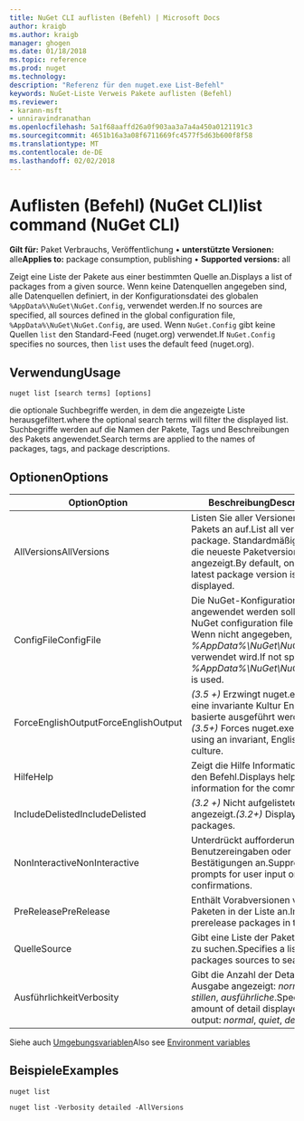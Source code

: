 ```yaml
---
title: NuGet CLI auflisten (Befehl) | Microsoft Docs
author: kraigb
ms.author: kraigb
manager: ghogen
ms.date: 01/18/2018
ms.topic: reference
ms.prod: nuget
ms.technology: 
description: "Referenz für den nuget.exe List-Befehl"
keywords: NuGet-Liste Verweis Pakete auflisten (Befehl)
ms.reviewer:
- karann-msft
- unniravindranathan
ms.openlocfilehash: 5a1f68aaffd26a0f903aa3a7a4a450a0121191c3
ms.sourcegitcommit: 4651b16a3a08f6711669fc4577f5d63b600f8f58
ms.translationtype: MT
ms.contentlocale: de-DE
ms.lasthandoff: 02/02/2018
---
```

# <a name="list-command-nuget-cli"></a><span data-ttu-id="87703-104">Auflisten (Befehl) (NuGet CLI)</span><span class="sxs-lookup"><span data-stu-id="87703-104">list command (NuGet CLI)</span></span>

<span data-ttu-id="87703-105">**Gilt für:** Paket Verbrauchs, Veröffentlichung &bullet; **unterstützte Versionen:** alle</span><span class="sxs-lookup"><span data-stu-id="87703-105">**Applies to:** package consumption, publishing &bullet; **Supported versions:** all</span></span>

<span data-ttu-id="87703-106">Zeigt eine Liste der Pakete aus einer bestimmten Quelle an.</span><span class="sxs-lookup"><span data-stu-id="87703-106">Displays a list of packages from a given source.</span></span> <span data-ttu-id="87703-107">Wenn keine Datenquellen angegeben sind, alle Datenquellen definiert, in der Konfigurationsdatei des globalen `%AppData%\NuGet\NuGet.Config`, verwendet werden.</span><span class="sxs-lookup"><span data-stu-id="87703-107">If no sources are specified, all sources defined in the global configuration file, `%AppData%\NuGet\NuGet.Config`, are used.</span></span> <span data-ttu-id="87703-108">Wenn `NuGet.Config` gibt keine Quellen `list` den Standard-Feed (nuget.org) verwendet.</span><span class="sxs-lookup"><span data-stu-id="87703-108">If `NuGet.Config` specifies no sources, then `list` uses the default feed (nuget.org).</span></span>

## <a name="usage"></a><span data-ttu-id="87703-109">Verwendung</span><span class="sxs-lookup"><span data-stu-id="87703-109">Usage</span></span>

```cli
nuget list [search terms] [options]
```

<span data-ttu-id="87703-110">die optionale Suchbegriffe werden, in dem die angezeigte Liste herausgefiltert.</span><span class="sxs-lookup"><span data-stu-id="87703-110">where the optional search terms will filter the displayed list.</span></span> <span data-ttu-id="87703-111">Suchbegriffe werden auf die Namen der Pakete, Tags und Beschreibungen des Pakets angewendet.</span><span class="sxs-lookup"><span data-stu-id="87703-111">Search terms are applied to the names of packages, tags, and package descriptions.</span></span>

## <a name="options"></a><span data-ttu-id="87703-112">Optionen</span><span class="sxs-lookup"><span data-stu-id="87703-112">Options</span></span>

| <span data-ttu-id="87703-113">Option</span><span class="sxs-lookup"><span data-stu-id="87703-113">Option</span></span> | <span data-ttu-id="87703-114">Beschreibung</span><span class="sxs-lookup"><span data-stu-id="87703-114">Description</span></span> |
| --- | --- |
| <span data-ttu-id="87703-115">AllVersions</span><span class="sxs-lookup"><span data-stu-id="87703-115">AllVersions</span></span> | <span data-ttu-id="87703-116">Listen Sie aller Versionen eines Pakets an auf.</span><span class="sxs-lookup"><span data-stu-id="87703-116">List all versions of a package.</span></span> <span data-ttu-id="87703-117">Standardmäßig wird nur die neueste Paketversion angezeigt.</span><span class="sxs-lookup"><span data-stu-id="87703-117">By default, only the latest package version is displayed.</span></span> |
| <span data-ttu-id="87703-118">ConfigFile</span><span class="sxs-lookup"><span data-stu-id="87703-118">ConfigFile</span></span> | <span data-ttu-id="87703-119">Die NuGet-Konfigurationsdatei angewendet werden soll.</span><span class="sxs-lookup"><span data-stu-id="87703-119">The NuGet configuration file to apply.</span></span> <span data-ttu-id="87703-120">Wenn nicht angegeben, *%AppData%\NuGet\NuGet.Config* verwendet wird.</span><span class="sxs-lookup"><span data-stu-id="87703-120">If not specified, *%AppData%\NuGet\NuGet.Config* is used.</span></span> |
| <span data-ttu-id="87703-121">ForceEnglishOutput</span><span class="sxs-lookup"><span data-stu-id="87703-121">ForceEnglishOutput</span></span> | <span data-ttu-id="87703-122">*(3.5 +)*  Erzwingt nuget.exe über eine invariante Kultur Englisch-basierte ausgeführt werden.</span><span class="sxs-lookup"><span data-stu-id="87703-122">*(3.5+)* Forces nuget.exe to run using an invariant, English-based culture.</span></span> |
| <span data-ttu-id="87703-123">Hilfe</span><span class="sxs-lookup"><span data-stu-id="87703-123">Help</span></span> | <span data-ttu-id="87703-124">Zeigt die Hilfe Informationen für den Befehl.</span><span class="sxs-lookup"><span data-stu-id="87703-124">Displays help information for the command.</span></span> |
| <span data-ttu-id="87703-125">IncludeDelisted</span><span class="sxs-lookup"><span data-stu-id="87703-125">IncludeDelisted</span></span> | <span data-ttu-id="87703-126">*(3.2 +)*  Nicht aufgelistete Pakete angezeigt.</span><span class="sxs-lookup"><span data-stu-id="87703-126">*(3.2+)* Display unlisted packages.</span></span> |
| <span data-ttu-id="87703-127">NonInteractive</span><span class="sxs-lookup"><span data-stu-id="87703-127">NonInteractive</span></span> | <span data-ttu-id="87703-128">Unterdrückt aufforderungen für Benutzereingaben oder Bestätigungen an.</span><span class="sxs-lookup"><span data-stu-id="87703-128">Suppresses prompts for user input or confirmations.</span></span> |
| <span data-ttu-id="87703-129">PreRelease</span><span class="sxs-lookup"><span data-stu-id="87703-129">PreRelease</span></span> | <span data-ttu-id="87703-130">Enthält Vorabversionen von Paketen in der Liste an.</span><span class="sxs-lookup"><span data-stu-id="87703-130">Includes prerelease packages in the list.</span></span> |
| <span data-ttu-id="87703-131">Quelle</span><span class="sxs-lookup"><span data-stu-id="87703-131">Source</span></span> | <span data-ttu-id="87703-132">Gibt eine Liste der Pakete Quellen zu suchen.</span><span class="sxs-lookup"><span data-stu-id="87703-132">Specifies a list of packages sources to search.</span></span> |
| <span data-ttu-id="87703-133">Ausführlichkeit</span><span class="sxs-lookup"><span data-stu-id="87703-133">Verbosity</span></span> | <span data-ttu-id="87703-134">Gibt die Anzahl der Details in der Ausgabe angezeigt: *normalen*, *stillen*, *ausführliche*.</span><span class="sxs-lookup"><span data-stu-id="87703-134">Specifies the amount of detail displayed in the output: *normal*, *quiet*, *detailed*.</span></span> |

<span data-ttu-id="87703-135">Siehe auch [Umgebungsvariablen](cli-ref-environment-variables.md)</span><span class="sxs-lookup"><span data-stu-id="87703-135">Also see [Environment variables](cli-ref-environment-variables.md)</span></span>

## <a name="examples"></a><span data-ttu-id="87703-136">Beispiele</span><span class="sxs-lookup"><span data-stu-id="87703-136">Examples</span></span>

```cli
nuget list

nuget list -Verbosity detailed -AllVersions
```
